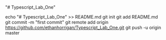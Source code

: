 "# Typescript_Lab_One" 

echo "# Typescript_Lab_One" >> README.md
git init
git add README.md
git commit -m "first commit"
git remote add origin https://github.com/ethanhorrigan/Typescript_Lab_One.git
git push -u origin master